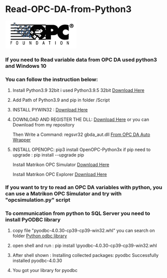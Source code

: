 # Read-OPC-DA-from-Python3
<img src=opclogo.png></img>

### If you need to Read variable data from OPC DA used python3 and Windows 10
### You can follow the instruction below:

1) Install Python3.9 32bit i used Python3.9.5 32bit [Download Here](https://www.python.org/ftp/python/3.9.5/python-3.9.5.exe)

2) Add Path of Python3.9 and pip in folder /Script

3) INSTALL PYWIN32 : [Download Here](https://github.com/mhammond/pywin32/releases)

4) DOWNLOAD AND REGISTER THE DLL:  [Download Here](http://www.gray-box.net/download_daawrapper.php) or you can Download from my repository
   
   Then Write a Command: regsvr32 gbda_aut.dll  [From OPC DA Auto Wrapper](https://github.com/squidmoron/Read-OPC-DA-from-Python3/tree/main/OPC%20DA%20Wrapper)

5) INSTALL OPENOPC: pip3 install OpenOPC-Python3x
   if pip need to upgrade : pip install --upgrade pip


	Install Matrikon OPC Simulator [Download Here](https://1drv.ms/u/s!Au49EKCDWwgSb1MOkwD6pWZKtjQ?e=lgd0dd)

	Install Matrikon OPC Explorer [Download Here](https://1drv.ms/u/s!Au49EKCDWwgScCkR-iZEVmW8I5I?e=fpWImH)

### If you want to try to read an OPC DA variables with python, you can use a Matrikon OPC Simulator and try with "opcsimulation.py" script


### To communication from python to SQL Server you need to install PyODBC library

1) copy file "pyodbc-4.0.30-cp39-cp39-win32.whl" you can search on folder [Python odbc library](https://github.com/squidmoron/Read-OPC-DA-from-Python3/tree/main/Python%20odbc%20library)

2) open shell and run : pip install <PATH>\pyodbc-4.0.30-cp39-cp39-win32.whl

3) After shell shown :
	Installing collected packages: pyodbc
	Successfully installed pyodbc-4.0.30

4) You got your library for pyodbc

